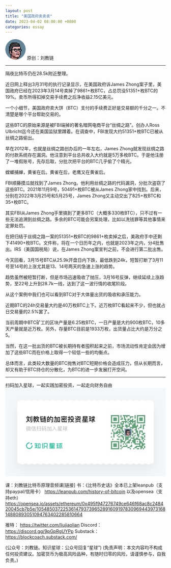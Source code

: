 ```yaml
---
layout: post
title: "美国政府卖卖卖"
date: 2023-04-02 08:00:00 +0800
categories: essay
---
```


![](/images/ordinal-1835811752116542.png)
原创：刘教链

* * *

隔夜比特币仍在28.5k附近整理。

近日网上释出3月31号的执行记录显示，在美国政府诉James Zhong案子里，美国政府已经在2023年3月14号卖掉了9861+枚BTC，占总罚没51351+枚BTC的19%。卖币所得扣掉交易手续费之后净收益2.15亿美元。

一个小细节，美国政府卖大饼（BTC）支付的手续费正好是交易额的千分之一。不清楚是哪个平台帮助交易的。

这些BTC的原始来源是被FBI端掉的著名暗网电商平台“丝绸之路”。创办人Ross Ulbricht迄今还在美国监狱里蹲着。在调查中，FBI发现大约51351+枚BTC已被从丝绸之路偷出。

早在2012年，也就是丝绸之路创办后的一年左右，James Zhong就发现丝绸之路的付款系统存在漏洞。他注意到平台总共收入大约就是5万多枚BTC。于是他注册了一堆假账号，先存后取，分批次把平台的BTC几乎偷了个精光。

螳螂捕蝉，黄雀在后。黄雀在后，老鹰又在黄雀后。

FBI顺藤摸瓜就找到了James Zhong。他利用丝绸之路的代码漏洞，分批次盗窃了这些BTC。2021年11月9号，50491+枚BTC被从James Zhong家中找到。后来，分别在2022年3月25号和5月25号，James Zhong又主动交出了825+枚BTC和35+枚BTC。

其实FBI从James Zhong手里搞到了更多BTC（大概多330枚BTC），只不过有一些无法追溯到丝绸之路。多余的BTC可能会另案处理，比如以洗钱罪等其他事情来定罪处罚。

在把归结于丝绸之路一案的51351+枚BTC的9861+枚卖掉之后，美政府手中还剩下41490+枚BTC。文件称，将在一个日历年之内，也就是2023年之内，分4批售出。IRS（美国国税局）说，在James Zhong案宣判之前，不会进行第二批出售。

今天回看，3月15号BTC从25.9k开盘日内下跌，最低跌到24k，短暂打断了3月11号至14号的上涨尤其是13、14号两天的急速上涨的趋势。

趋势虽然被短暂打断，但是市场迅速吸收了抛压，3月16号反弹，继续延续上涨趋势，至22号上升到28.7k一线，达到了这一波行情的收尾阶段。

从这个案例中我们也可以看到BTC对于大体量出货的吸收和承压能力。

近期BTC的24h交易量大约是40万枚BTC上下。近万枚BTC看起来不少，但也就占日交易量的2.5%罢了。

当前周期中BTC矿工的区块产量是6.25枚BTC，一日产量是大约900枚BTC，10多天产量就是近万枚。另外，存量BTC目前是1933万枚，出货量占比大约是万分之5。

当然，在这一批出货的BTC被长期持有者囤积起来之前，市场流动性肯定会因为增加了这些BTC而在价格上取得一个较低一些的均衡点。

总体而言，此类较大数量的BTC抛售对BTC短期价格会造成压力，但从长期而言，却又有助于BTC持仓的分散化，为BTC的进一步发展打开空间。



* * *
扫码加入星球，一起实践加密投资，一起走向财务自由
![](/images/xq-poster-new.png)

课：刘教链比特币原理音频课[链接]
书：《比特币史话》全本已上架leanpub（支持paypal/信用卡）  https://leanpub.com/history-of-bitcoin
    以及opensea（支持eth）  https://opensea.io/assets/ethereum/0x495f947276749ce646f68ac8c248420045cb7b5e/105485037225361479373965289160919783096944397316814880893051094763402285810664 

推特： https://twitter.com/liujiaolian
Discord： https://discord.gg/9pGpRgUYPp 
Substack： https://blockcoach.substack.com/

(公众号：刘教链。知识星球：公众号回复“星球”)
(免责声明：本文内容均不构成任何投资建议。加密货币为极高风险品种，有随时归零的风险，请谨慎参与，自我负责。)



